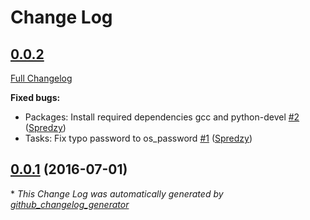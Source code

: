 # Change Log

## [0.0.2](https://github.com/Spredzy/ansible-role-swiftbackmeup/tree/0.0.2)

[Full Changelog](https://github.com/Spredzy/ansible-role-swiftbackmeup/compare/0.0.1...0.0.2)

**Fixed bugs:**

- Packages: Install required dependencies gcc and python-devel [\#2](https://github.com/Spredzy/ansible-role-swiftbackmeup/pull/2) ([Spredzy](https://github.com/Spredzy))
- Tasks: Fix typo password to os\_password [\#1](https://github.com/Spredzy/ansible-role-swiftbackmeup/pull/1) ([Spredzy](https://github.com/Spredzy))

## [0.0.1](https://github.com/Spredzy/ansible-role-swiftbackmeup/tree/0.0.1) (2016-07-01)


\* *This Change Log was automatically generated by [github_changelog_generator](https://github.com/skywinder/Github-Changelog-Generator)*
